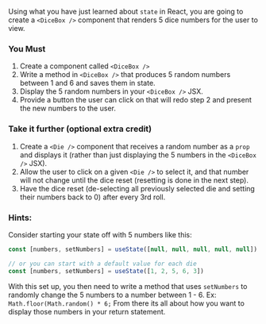 Using what you have just learned about `state` in React, you are going to create a `<DiceBox />` component that renders 5 dice numbers for the user to view.

### You Must

1. Create a component called `<DiceBox />`
2. Write a method in  `<DiceBox />` that produces 5 random numbers between 1 and 6 and saves them in state.
3. Display the 5 random numbers in your `<DiceBox />` JSX.
4. Provide a button the user can click on that will redo step 2 and present the new numbers to the user.

### Take it further (optional extra credit)

1. Create a `<Die />` component that receives a random number as a `prop` and displays it (rather than just displaying the 5 numbers in the `<DiceBox />` JSX).
2. Allow the user to click on a given `<Die />` to select it, and that number will not change until the dice reset (resetting is done in the next step).
3. Have the dice reset (de-selecting all previously selected die and setting their numbers back to 0) after every 3rd roll.

### Hints:

Consider starting your state off with 5 numbers like this:

```jsx
const [numbers, setNumbers] = useState([null, null, null, null, null])

// or you can start with a default value for each die
const [numbers, setNumbers] = useState([1, 2, 5, 6, 3])
```

With this set up, you then need to write a method that uses `setNumbers` to randomly change the 5 numbers to a number between 1 - 6.
Ex: `Math.floor(Math.random() * 6;`
From there its all about how you want to display those numbers in your return statement.